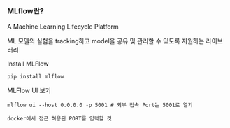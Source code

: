 ### MLflow란?

A Machine Learning Lifecycle Platform

ML 모델의 실험을 tracking하고 model을 공유 및 관리할 수 있도록 지원하는 라이브러리

Install MLFlow

``` pip install mlflow ```

MLFlow UI 보기

``` mlflow ui --host 0.0.0.0 -p 5001 # 외부 접속 Port는 5001로 열기 ``` 

``` docker에서 접근 허용된 PORT를 입력할 것 ```
